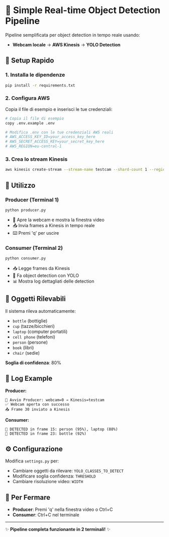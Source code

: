# 🎥 Simple Real-time Object Detection Pipeline

Pipeline semplificata per object detection in tempo reale usando:
- **Webcam locale** → **AWS Kinesis** → **YOLO Detection**

## 🚀 Setup Rapido

### 1. Installa le dipendenze
```bash
pip install -r requirements.txt
```

### 2. Configura AWS
Copia il file di esempio e inserisci le tue credenziali:
```bash
# Copia il file di esempio
copy .env.example .env

# Modifica .env con le tue credenziali AWS reali
# AWS_ACCESS_KEY_ID=your_access_key_here
# AWS_SECRET_ACCESS_KEY=your_secret_key_here
# AWS_REGION=eu-central-1
```

### 3. Crea lo stream Kinesis
```bash
aws kinesis create-stream --stream-name testcam --shard-count 1 --region eu-central-1
```

## 🎯 Utilizzo

### Producer (Terminal 1)
```bash
python producer.py
```
- 🎥 Apre la webcam e mostra la finestra video
- 📤 Invia frames a Kinesis in tempo reale
- ⌨️ Premi 'q' per uscire

### Consumer (Terminal 2)
```bash
python consumer.py
```
- 📥 Legge frames da Kinesis
- 🤖 Fa object detection con YOLO
- 📊 Mostra log dettagliati delle detection

## 🎯 Oggetti Rilevabili

Il sistema rileva automaticamente:
- `bottle` (bottiglie)
- `cup` (tazze/bicchieri)
- `laptop` (computer portatili)
- `cell phone` (telefoni)
- `person` (persone)
- `book` (libri)
- `chair` (sedie)

**Soglia di confidenza**: 80%

## 📝 Log Example

**Producer:**
```
🎥 Avvio Producer: webcam=0 → Kinesis=testcam
✅ Webcam aperta con successo
📤 Frame 30 inviato a Kinesis
```

**Consumer:**
```
🎯 DETECTED in frame 15: person (95%), laptop (88%)
🎯 DETECTED in frame 23: bottle (92%)
```

## ⚙️ Configurazione

Modifica `settings.py` per:
- Cambiare oggetti da rilevare: `YOLO_CLASSES_TO_DETECT`
- Modificare soglia confidenza: `THRESHOLD`
- Cambiare risoluzione video: `WIDTH`

## 🛑 Per Fermare

- **Producer**: Premi 'q' nella finestra video o Ctrl+C
- **Consumer**: Ctrl+C nel terminale

---

✨ **Pipeline completa funzionante in 2 terminali!** ✨
